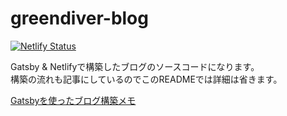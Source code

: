 # greendiver-blog

<!-- [START badges] -->
[![Netlify Status](https://api.netlify.com/api/v1/badges/186e294c-f49b-4c8a-af42-ccc4608e5732/deploy-status)](https://app.netlify.com/sites/keen-torvalds-b04754/deploys)
<!-- [END badges] -->

Gatsby & Netlifyで構築したブログのソースコードになります。  
構築の流れも記事にしているのでこのREADMEでは詳細は省きます。

[Gatsbyを使ったブログ構築メモ](http://greendiver234.com/gatsby-blog-getting-started-1/)
